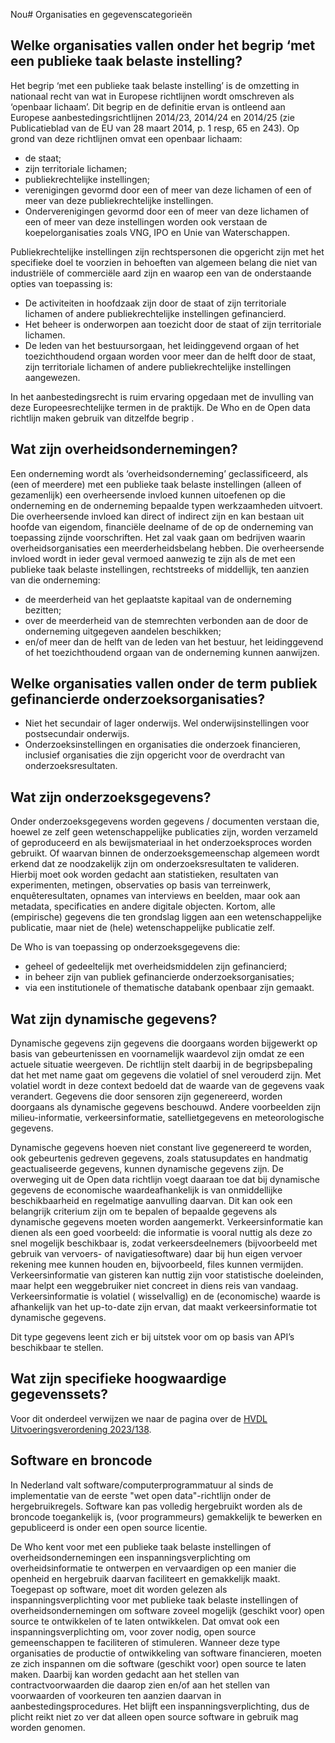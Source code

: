 Nou# Organisaties en  gegevenscategorieën 

## Welke organisaties vallen onder het begrip ‘met een publieke taak belaste instelling?

Het begrip ‘met een publieke taak belaste instelling’ is de omzetting in nationaal recht van wat in Europese richtlijnen wordt omschreven als ‘openbaar lichaam’. Dit begrip en de definitie ervan is ontleend aan Europese aanbestedingsrichtlijnen 2014/23, 2014/24 en 2014/25 (zie Publicatieblad van de EU van 28 maart 2014, p. 1 resp, 65 en 243). Op grond van deze richtlijnen omvat een openbaar lichaam: 
- de staat;
- zijn territoriale lichamen;
- publiekrechtelijke instellingen;
- verenigingen gevormd door een of meer van deze lichamen of een of meer van deze publiekrechtelijke instellingen.
- Onderverenigingen gevormd door een of meer van deze lichamen of een of meer van deze instellingen worden ook verstaan de koepelorganisaties zoals VNG, IPO en Unie van Waterschappen. 

Publiekrechtelijke instellingen zijn rechtspersonen die opgericht zijn met het specifieke doel te voorzien in behoeften van algemeen belang die niet van industriële of commerciële aard zijn en waarop een van de onderstaande opties van toepassing is: 
- De activiteiten in hoofdzaak zijn door de staat of zijn territoriale lichamen of andere publiekrechtelijke instellingen gefinancierd.
- Het beheer is onderworpen aan toezicht door de staat of zijn territoriale lichamen.
- De leden van het bestuursorgaan, het leidinggevend orgaan of het toezichthoudend orgaan worden voor meer dan de helft door de staat, zijn territoriale lichamen of andere publiekrechtelijke instellingen aangewezen. 

In het aanbestedingsrecht is ruim ervaring opgedaan met de invulling van deze Europeesrechtelijke termen in de praktijk. De Who en de Open data richtlijn  maken gebruik van ditzelfde begrip .

## Wat zijn overheidsondernemingen?	
Een onderneming wordt als ‘overheidsonderneming’ geclassificeerd, als (een of meerdere) met een publieke taak belaste instellingen (alleen of gezamenlijk) een overheersende invloed kunnen uitoefenen op die onderneming en de onderneming bepaalde typen werkzaamheden uitvoert. Die overheersende invloed kan direct of indirect zijn en kan bestaan uit hoofde van eigendom, financiële deelname of de op de onderneming van toepassing zijnde voorschriften. Het zal vaak gaan om bedrijven waarin overheidsorganisaties een meerderheidsbelang hebben. Die overheersende invloed wordt in ieder geval vermoed aanwezig te zijn als de met een publieke taak belaste instellingen, rechtstreeks of middellijk, ten aanzien van die onderneming: 
- de meerderheid van het geplaatste kapitaal van de onderneming bezitten;
- over de meerderheid van de stemrechten verbonden aan de door de onderneming uitgegeven aandelen beschikken; 
- en/of meer dan de helft van de leden van het bestuur, het leidinggevend of het toezichthoudend orgaan van de onderneming kunnen aanwijzen.

## Welke organisaties vallen onder de term publiek gefinancierde onderzoeksorganisaties?	
- Niet het secundair of lager onderwijs. Wel onderwijsinstellingen voor postsecundair onderwijs. 
- Onderzoeksinstellingen en organisaties die onderzoek financieren, inclusief organisaties die zijn opgericht voor de overdracht van onderzoeksresultaten.

## Wat zijn onderzoeksgegevens?
Onder onderzoeksgegevens worden gegevens / documenten verstaan die, hoewel ze zelf geen wetenschappelijke publicaties zijn, worden verzameld of geproduceerd en als bewijsmateriaal in het onderzoeksproces worden gebruikt. Of waarvan binnen de onderzoeksgemeenschap algemeen wordt erkend dat ze noodzakelijk zijn om onderzoeksresultaten te valideren. Hierbij moet ook worden gedacht aan statistieken, resultaten van experimenten, metingen, observaties op basis van terreinwerk, enquêteresultaten, opnames van interviews en beelden, maar ook aan metadata, specificaties en andere digitale objecten. Kortom, alle (empirische) gegevens die ten grondslag liggen aan een wetenschappelijke publicatie, maar niet de (hele) wetenschappelijke publicatie zelf.

De Who is van toepassing op onderzoeksgegevens die: 

- geheel of gedeeltelijk met overheidsmiddelen zijn gefinancierd; 
- in beheer zijn van publiek gefinancierde onderzoeksorganisaties; 
- via een institutionele of thematische databank openbaar zijn gemaakt.

## Wat zijn dynamische gegevens?
Dynamische gegevens zijn gegevens die doorgaans worden bijgewerkt op basis van gebeurtenissen en voornamelijk waardevol zijn omdat ze een actuele situatie weergeven. De richtlijn stelt daarbij in de begripsbepaling dat het met name gaat om gegevens die volatiel of snel verouderd zijn. Met volatiel wordt in deze context bedoeld dat de waarde van de gegevens vaak verandert. Gegevens die door sensoren zijn gegenereerd, worden doorgaans als dynamische gegevens beschouwd. Andere voorbeelden zijn milieu-informatie, verkeersinformatie, satellietgegevens en meteorologische gegevens. 

Dynamische gegevens hoeven niet constant live gegenereerd te worden, ook gebeurtenis gedreven gegevens, zoals statusupdates en handmatig geactualiseerde gegevens, kunnen dynamische gegevens zijn. De overweging uit de Open data richtlijn  voegt daaraan toe dat bij dynamische gegevens de economische waardeafhankelijk is van onmiddellijke beschikbaarheid en regelmatige aanvulling daarvan. Dit kan ook een belangrijk criterium zijn om te bepalen of bepaalde gegevens als dynamische gegevens moeten worden aangemerkt.
Verkeersinformatie kan dienen als een goed voorbeeld: die informatie is vooral nuttig als deze zo snel mogelijk beschikbaar is, zodat verkeersdeelnemers (bijvoorbeeld met gebruik van vervoers- of navigatiesoftware) daar bij hun eigen vervoer rekening mee kunnen houden en, bijvoorbeeld, files kunnen vermijden. Verkeersinformatie van gisteren kan nuttig zijn voor statistische doeleinden, maar helpt een weggebruiker niet concreet in diens reis van vandaag. Verkeersinformatie is volatiel ( wisselvallig) en de (economische) waarde is afhankelijk van het up-to-date zijn ervan, dat maakt verkeersinformatie tot dynamische gegevens.

Dit type gegevens leent zich er bij uitstek voor om op basis van API’s beschikbaar te stellen.

## Wat zijn specifieke hoogwaardige gegevenssets?
Voor dit onderdeel verwijzen we naar de pagina over de [HVDL Uitvoeringsverordening 2023/138](#hergebruik-gegevens-hoogwaardige-datasets-uitvoeringsverordening-2023138). 

## Software en broncode
In Nederland valt software/computerprogrammatuur al sinds de implementatie van de eerste "wet open data"-richtlijn onder de hergebruikregels. Software kan pas volledig hergebruikt worden als de broncode toegankelijk is, (voor programmeurs) gemakkelijk te bewerken en gepubliceerd is onder een open source licentie. 

De Who kent voor met een publieke taak belaste instellingen of overheidsondernemingen een inspanningsverplichting om overheidsinformatie te ontwerpen en vervaardigen op een manier die openheid en hergebruik daarvan faciliteert en gemakkelijk maakt. Toegepast op software, moet dit worden gelezen als inspanningsverplichting voor met publieke taak belaste instellingen of overheidsondernemingen om software zoveel mogelijk (geschikt voor) open source te ontwikkelen of te laten ontwikkelen. Dat omvat ook een inspanningsverplichting om, voor zover nodig, open source gemeenschappen te faciliteren of stimuleren. Wanneer deze type organisaties de productie of ontwikkeling van software financieren, moeten ze zich inspannen om die software (geschikt voor) open source te laten maken. Daarbij kan worden gedacht aan het stellen van contractvoorwaarden die daarop zien en/of aan het stellen van voorwaarden of voorkeuren ten aanzien daarvan in aanbestedingsprocedures. Het blijft een inspanningsverplichting, dus de plicht reikt niet zo ver dat alleen open source software in gebruik mag worden genomen.
